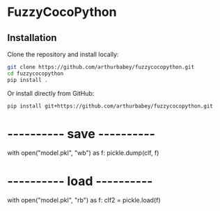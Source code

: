 # FuzzyCocoPython

## Installation

Clone the repository and install locally:
```bash
git clone https://github.com/arthurbabey/fuzzycocopython.git
cd fuzzycocopython
pip install .
```

Or install directly from GitHub:
```bash
pip install git+https://github.com/arthurbabey/fuzzycocopython.git
```


# ---------- save ----------
with open("model.pkl", "wb") as f:
    pickle.dump(clf, f)

# ---------- load ----------
with open("model.pkl", "rb") as f:
    clf2 = pickle.load(f)